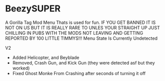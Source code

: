 # BeezySUPER
A Gorilla Tag Mod Menu Thats is used for fun.
IF YOU GET BANNED IT IS NOT ON US BUT IT IS REALLY RARE TO UNLES YOUR STRAIGHT UP JUST CHILLING IN PUBS WITH THE MODS NOT LEAVING AND GETTING REPORTED BY 100 LITTLE TIMMYS!!!
Menu State Is Currently Undetected

V2
- Added Helicopter, and Beyblade
- Removed, Crash Gun, and Kick Gun (they were detected asf but they worked)
- Fixed Ghost Monke From Crashing after seconds of turning it off
